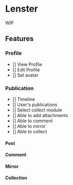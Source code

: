 # Lenster

WIP

## Features

### Profile

- [] View Profile
- [] Edit Profile
- [] Set avatar

### Publication

- [] Timeline
- [] User's publications
- [] Select collect module
- [] Able to add attachments
- [] Able to comment
- [] Able to mirror
- [] Able to collect

#### Post

#### Comment

#### Mirror

#### Collection
